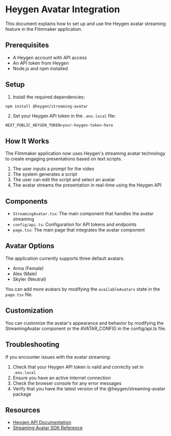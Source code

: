 # Heygen Avatar Integration

This document explains how to set up and use the Heygen avatar streaming feature in the Filmmaker application.

## Prerequisites

- A Heygen account with API access
- An API token from Heygen
- Node.js and npm installed

## Setup

1. Install the required dependencies:

```bash
npm install @heygen/streaming-avatar
```

2. Set your Heygen API token in the `.env.local` file:

```
NEXT_PUBLIC_HEYGEN_TOKEN=your-heygen-token-here
```

## How It Works

The Filmmaker application now uses Heygen's streaming avatar technology to create engaging presentations based on text scripts.

1. The user inputs a prompt for the video
2. The system generates a script
3. The user can edit the script and select an avatar
4. The avatar streams the presentation in real-time using the Heygen API

## Components

- `StreamingAvatar.tsx`: The main component that handles the avatar streaming
- `config/api.ts`: Configuration for API tokens and endpoints
- `page.tsx`: The main page that integrates the avatar component

## Avatar Options

The application currently supports three default avatars:
- Anna (Female)
- Alex (Male)
- Skyler (Neutral)

You can add more avatars by modifying the `availableAvatars` state in the `page.tsx` file.

## Customization

You can customize the avatar's appearance and behavior by modifying the StreamingAvatar component or the AVATAR_CONFIG in the config/api.ts file.

## Troubleshooting

If you encounter issues with the avatar streaming:

1. Check that your Heygen API token is valid and correctly set in `.env.local`
2. Ensure you have an active internet connection
3. Check the browser console for any error messages
4. Verify that you have the latest version of the @heygen/streaming-avatar package

## Resources

- [Heygen API Documentation](https://docs.heygen.com/)
- [Streaming Avatar SDK Reference](https://docs.heygen.com/streaming-avatar-sdk) 